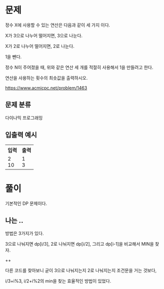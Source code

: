 # 문제

정수 X에 사용할 수 있는 연산은 다음과 같이 세 가지 이다.

X가 3으로 나누어 떨어지면, 3으로 나눈다.

X가 2로 나누어 떨어지면, 2로 나눈다.

1을 뺀다.

정수 N이 주어졌을 때, 위와 같은 연산 세 개를 적절히 사용해서 1을 만들려고 한다. 

연산을 사용하는 횟수의 최솟값을 출력하시오.

https://www.acmicpc.net/problem/1463

## 문제 분류

다이나믹 프로그래밍

## 입출력 예시

<table>
  <tr>
    <th>입력</th>
    <th>출력</th>
  </tr>
  <tr>
    <td>2<br>10</td>
    <td>1<br>3</td>
  </tr>
</table>

# 풀이

기본적인 DP 문제이다.

## 나는 ..

방법은 3가지가 있다.

3으로 나눠지면 dp[i/3], 2로 나눠지면 dp[i/2], 그리고 dp[i-1]을 비교해서 MIN을 찾자.

++ 

다른 코드를 찾아보니 굳이 3으로 나눠지는지 2로 나눠지는지 조건문을 거는 것보다,

i/3+i%3, i/2+i%2의 min을 찾는 효율적인 방법이 있었다.